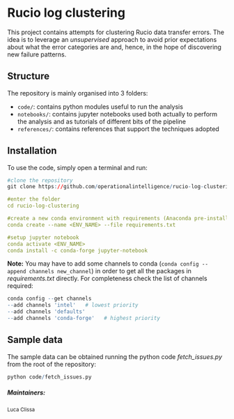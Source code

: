 # Rucio log clustering
This project contains attempts for clustering Rucio data transfer errors. The idea is to leverage an *unsupervised* approach to avoid prior expectations about what the error categories are and, hence, in the hope of discovering new failure patterns.

## Structure
The repository is mainly organised into 3 folders:

 - `code/`: contains python modules useful to run the analysis
 - `notebooks/`: contains jupyter notebooks used both actually to perform the analysis and as tutorials of different bits of the pipeline
 - `references/`: contains references that support the techniques adopted

## Installation
To use the code, simply open a terminal and run:

```r
#clone the repository
git clone https://github.com/operationalintelligence/rucio-log-clustering.git`

#enter the folder
cd rucio-log-clustering

#create a new conda environment with requirements (Anaconda pre-installed)
conda create --name <ENV_NAME> --file requirements.txt

#setup jupyter notebook
conda activate <ENV_NAME>
conda install -c conda-forge jupyter-notebook
```

**Note:** You may have to add some channels to conda (`conda config --append channels new_channel`) in order to get all the packages in *requirements.txt* directly.
For completeness check the list of channels required:

```r
conda config --get channels
--add channels 'intel'   # lowest priority
--add channels 'defaults'
--add channels 'conda-forge'   # highest priority
```

## Sample data
The sample data can be obtained running the python code *fetch_issues.py* from the root of the repository:
```r
python code/fetch_issues.py
```

##### Maintainers:
<sub>Luca Clissa</sub>
